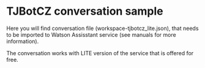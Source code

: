 # TJBotCZ conversation sample
Here you will find conversation file (workspace-tjbotcz_lite.json), that needs to be imported to Watson Assisstant service (see manuals for more information). 

The conversation works with LITE version of the service that is offered for free. 
